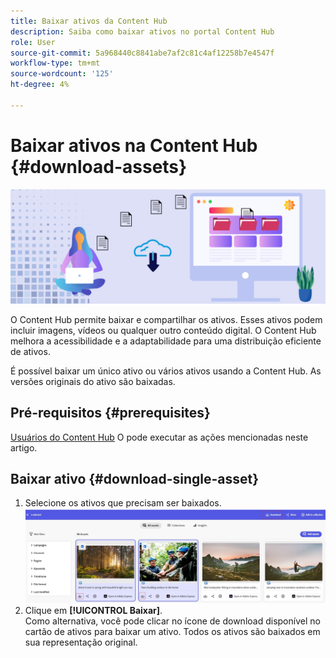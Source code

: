 ```yaml
---
title: Baixar ativos da Content Hub
description: Saiba como baixar ativos no portal Content Hub
role: User
source-git-commit: 5a968440c8841abe7af2c81c4af12258b7e4547f
workflow-type: tm+mt
source-wordcount: '125'
ht-degree: 4%

---
```


# Baixar ativos na Content Hub {#download-assets}

<!-- ![Download assets](assets/download-asset.jpg) -->
![Baixar ativos](assets/download-asset-genstudio.jpeg)

O Content Hub permite baixar e compartilhar os ativos. Esses ativos podem incluir imagens, vídeos ou qualquer outro conteúdo digital. O Content Hub melhora a acessibilidade e a adaptabilidade para uma distribuição eficiente de ativos.

É possível baixar um único ativo ou vários ativos usando a Content Hub. As versões originais do ativo são baixadas.

## Pré-requisitos {#prerequisites}

[Usuários do Content Hub](deploy-content-hub.md#onboard-content-hub-users) O pode executar as ações mencionadas neste artigo.

## Baixar ativo {#download-single-asset}

1. Selecione os ativos que precisam ser baixados.
   ![Baixar um único ativo](assets/download-assets-new.jpg)
1. Clique em **[!UICONTROL Baixar]**. <br> Como alternativa, você pode clicar no ícone de download disponível no cartão de ativos para baixar um ativo.
Todos os ativos são baixados em sua representação original.
